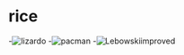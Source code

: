 # rice

-![lizardo](https://i.imgur.com/ar36ENX.jpg)
-![pacman](https://i.imgur.com/aSNF22q.jpg)
-![Lebowskiimproved](https://i.redd.it/uo6rgwbzo6u01.png)
